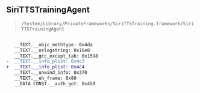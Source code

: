 ## SiriTTSTrainingAgent

> `/System/Library/PrivateFrameworks/SiriTTSTraining.framework/SiriTTSTrainingAgent`

```diff

   __TEXT.__objc_methtype: 0x4da
   __TEXT.__oslogstring: 0x16e8
   __TEXT.__gcc_except_tab: 0x1598
-  __TEXT.__info_plist: 0x4c3
+  __TEXT.__info_plist: 0x4c4
   __TEXT.__unwind_info: 0x370
   __TEXT.__eh_frame: 0x80
   __DATA_CONST.__auth_got: 0x450

```
